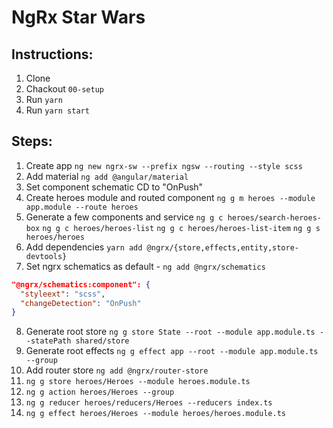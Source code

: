 # NgRx Star Wars

## Instructions:
1. Clone
2. Chackout `00-setup`
3. Run `yarn`
4. Run `yarn start`

## Steps:
1. Create app `ng new ngrx-sw --prefix ngsw --routing --style scss`
2. Add material `ng add @angular/material`
3. Set component schematic CD to "OnPush"
4. Create heroes module and routed component `ng g m heroes --module app.module --route heroes`
5. Generate a few components and service
  `ng g c heroes/search-heroes-box`
  `ng g c heroes/heroes-list`
  `ng g c heroes/heroes-list-item`
  `ng g s heroes/heroes`
6. Add dependencies `yarn add @ngrx/{store,effects,entity,store-devtools}`
7. Set ngrx schematics as default - `ng add @ngrx/schematics`
  ```json
  "@ngrx/schematics:component": {
    "styleext": "scss",
    "changeDetection": "OnPush"
  }
  ```

8. Generate root store `ng g store State --root --module app.module.ts --statePath shared/store`
9. Generate root effects `ng g effect app --root --module app.module.ts --group`
10. Add router store `ng add @ngrx/router-store`
11. `ng g store heroes/Heroes --module heroes.module.ts`
12. `ng g action heroes/Heroes --group`
13. `ng g reducer heroes/reducers/Heroes --reducers index.ts`
14. `ng g effect heroes/Heroes --module heroes/heroes.module.ts`
